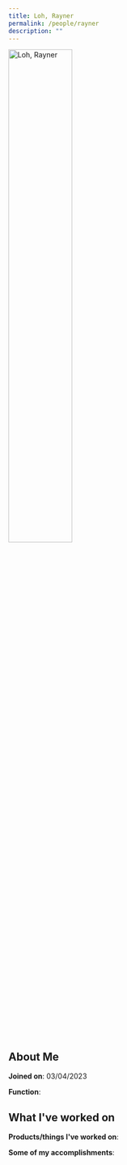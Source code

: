 ```yaml
---
title: Loh, Rayner
permalink: /people/rayner
description: ""
---
```


<img src="/images/headshots/rayner.jpg" title="Loh, Rayner" alt="Loh, Rayner" style="width:50%;margin-left:0">

## About Me

**Joined on**: 03/04/2023

**Function**: 

## What I've worked on

**Products/things I've worked on**:


**Some of my accomplishments**:

